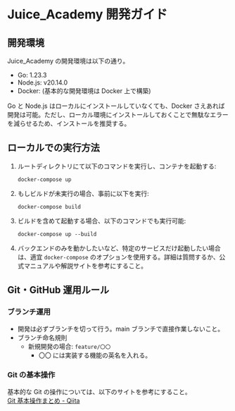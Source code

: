 # Juice_Academy 開発ガイド

## 開発環境

Juice_Academy の開発環境は以下の通り。
- Go: 1.23.3
- Node.js: v20.14.0
- Docker: (基本的な開発環境は Docker 上で構築)

Go と Node.js はローカルにインストールしていなくても、Docker さえあれば開発は可能。ただし、ローカル環境にインストールしておくことで無駄なエラーを減らせるため、インストールを推奨する。

## ローカルでの実行方法

1. ルートディレクトリにて以下のコマンドを実行し、コンテナを起動する:
    ```
    docker-compose up
    ```
2. もしビルドが未実行の場合、事前に以下を実行:
    ```
    docker-compose build
    ```
3. ビルドを含めて起動する場合、以下のコマンドでも実行可能:
    ```
    docker-compose up --build
    ```
4. バックエンドのみを動かしたいなど、特定のサービスだけ起動したい場合は、適宜 `docker-compose` のオプションを使用する。詳細は質問するか、公式マニュアルや解説サイトを参考にすること。

## Git・GitHub 運用ルール

### ブランチ運用
- 開発は必ずブランチを切って行う。main ブランチで直接作業しないこと。
- ブランチ命名規則
  - 新規開発の場合: `feature/〇〇`
    - 〇〇 には実装する機能の英名を入れる。

### Git の基本操作

基本的な Git の操作については、以下のサイトを参考にすること。  
[Git 基本操作まとめ - Qiita](https://qiita.com/)